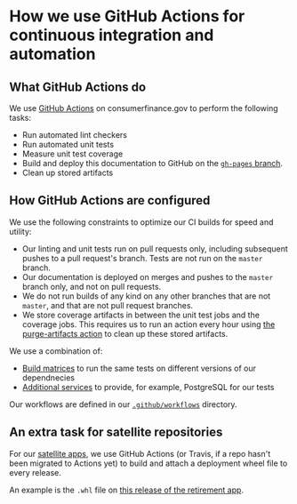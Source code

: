 # How we use GitHub Actions for continuous integration and automation

## What GitHub Actions do
We use [GitHub Actions](https://help.github.com/en/articles/about-github-actions) on consumerfinance.gov to perform the following tasks:

- Run automated lint checkers
- Run automated unit tests
- Measure unit test coverage
- Build and deploy this documentation to GitHub on the [`gh-pages` branch](https://github.com/cfpb/consumerfinance.gov/tree/gh-pages).
- Clean up stored artifacts

## How GitHub Actions are configured
We use the following constraints to optimize our CI builds for speed and utility:

- Our linting and unit tests run on pull requests only, including subsequent pushes to a pull request's branch. Tests are not run on the `master` branch.
- Our documentation is deployed on merges and pushes to the `master` branch only, and not on pull requests.
- We do not run builds of any kind on any other branches that are not `master`, and that are not pull request branches.
- We store coverage artifacts in between the unit test jobs and the coverage jobs. This requires us to run an action every hour using [the purge-artifacts action](https://github.com/marketplace/actions/purge-artifacts) to clean up these stored artifacts.

We use a combination of:

- [Build matrices](https://help.github.com/en/articles/workflow-syntax-for-github-actions#jobsjob_idstrategymatrix) to run the same tests on different versions of our dependnecies
- [Additional services](https://help.github.com/en/articles/workflow-syntax-for-github-actions#jobsjob_idservices) to provide, for example, PostgreSQL for our tests

Our workflows are defined in our [`.github/workflows`](https://github.com/cfpb/consumerfinance.gov/tree/master/.github/workflows) directory.

## An extra task for satellite repositories
For our [satellite apps](../related-projects/#satellite-apps), we use GitHub Actions (or Travis, if a repo hasn't been migrated to Actions yet) to build and attach a deployment wheel file to every release.

An example is the `.whl` file on [this release of the retirement app](https://github.com/cfpb/retirement/releases/tag/0.7.6).
